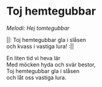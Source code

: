 # Toj hemtegubbar
*Melodi: Hej tomtegubbar*

||: Toj hemtegubbar gla i slåsen  
och kvass i vastiga lura! :||  

En liten tid vi heva lär  
Med möcken hyda och svär bestor,  
Toj hemtegubbar gla i slåsen  
och låt oss vastiga lura.  